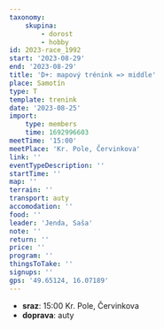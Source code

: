 ```yaml
---
taxonomy:
    skupina:
        - dorost
        - hobby
id: 2023-race_1992
start: '2023-08-29'
end: '2023-08-29'
title: 'D+: mapový trénink => middle'
place: Samotín
type: T
template: trenink
date: '2023-08-25'
import:
    type: members
    time: 1692996603
meetTime: '15:00'
meetPlace: 'Kr. Pole, Červinkova'
link: ''
eventTypeDescription: ''
startTime: ''
map: ''
terrain: ''
transport: auty
accomodation: ''
food: ''
leader: 'Jenda, Saša'
note: ''
return: ''
price: ''
program: ''
thingsToTake: ''
signups: ''
gps: '49.65124, 16.07189'
---
```


* **sraz**: 15:00 Kr. Pole, Červinkova
* **doprava**: auty
